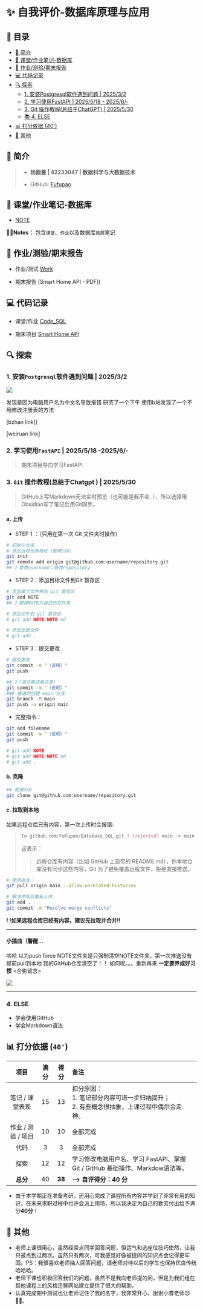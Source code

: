# ✨ 自我评价-数据库原理与应用


## 📑 目录

- [👤 简介](#-简介)
- [📝 课堂/作业笔记-数据库](#-课堂作业笔记-数据库)
- [📂 作业/测验/期末报告](#-作业测验期末报告)
- [💻 代码记录](#-代码记录)
- [🔍 探索](#-探索)
  - [1. 安装Postgresql软件遇到问题 | 2025/3/2](#1-安装postgresql软件遇到问题--202532)
  - [2. 学习使用FastAPI | 2025/5/18 - 2025/6/-](#2-学习使用fastapi--2025518--20256-)
  - [3. Git 操作教程(总结于ChatGPT) | 2025/5/30](#3-git-操作教程总结于chatgpt--2025530)
  - [📚 4. ELSE](#4-else)
- [📊 打分依据 (40')](#-打分依据-40)
- [💬 其他](#-其他)

## 👤 简介

> - **杨馥蔓 | 42233047 | 数据科学与大数据技术**
>
> - GitHub: [Fufupao](https://github.com/Fufupao)


## 📝 课堂/作业笔记-数据库

- [NOTE](https://github.com/Fufupao/Database_SQL/blob/5d8bd78a9ce6503a33124d5ad57b5fcdc96232d4/NOTE/NOTE.md)

✍🏻**Notes：** 包含`课堂`、`作业`以及数据库`拓展`笔记

## 📂 作业/测验/期末报告

- 作业/测试 [Work](https://github.com/Fufupao/Database_SQL/tree/main/work)

- 期末报告 [Smart Home API - PDF](

## 💻 代码记录

- 课堂/作业 [Code_SQL](https://github.com/Fufupao/Database_SQL/tree/main/Code_SQL)

- 期末项目 [Smart Home API](https://github.com/Fufupao/Smart-Home-API)

## 🔍 探索

### 1. 安装`Postgresql`软件遇到问题 | 2025/3/2

![](attachments/自我评价-杨馥蔓/屏幕截图-2025-03-01-150304.png)

发现是因为电脑用户名为中文名导致报错
研究了一个下午
使用b站发现了一个不用修改注册表的方法

[bzhan link](

[weiruan link]

### 2. 学习使用`FastAPI` | 2025/5/18 -2025/6/-
> 期末项目导向学习FastAPI



### 3. `Git` 操作教程(总结于Chatgpt ) | 2025/5/30

> GitHub上写Markdown无法实时预览（也可能是我不会..），所以选择用Obsidian写了笔记后用Git同步。

#### a. 上传

- STEP 1 ：（只用在第一次 Git 文件夹时操作）

```bash
# 初始化仓库
# 添加远程仓库地址（使用SSH）
git init 
git remote add origin git@github.com:username/repository.git
## 》替换username；替换repository
```

- STEP 2：添加目标文件到Git 暂存区

```bash
# 添加某个文件夹到 git 暂存区 
git add NOTE 
## 》替换NOTE为自己的文件夹

# 添加文件到 git 暂存区
# git add NOTE/NOTE.md

# 添加全部文件
# git add .
```

- STEP 3：提交更改

```bash
# 提交更改
git commit -m "（说明）"
git push

## 》(首次推送看这里) 
git commit -m "（说明）"
### 推送时创建 main 分支
git branch -M main
git push -u origin main
```

-  完整指令：

```bash
git add filename
git commit -m "（说明）"
git push

# git add NOTE 
# git add NOTE/NOTE.md
# git add .
```

#### b. 克隆

```bash
## 使用SSH
git clone git@github.com:username/repository.git
```

#### c. 拉取到本地

如果远程仓库已有内容，第一次上传时会报错:

> ```bash
> To github.com:Fufupao/Database_SQL.git ! [rejected] main -> main (fetch first) error: failed to push some refs to 'github.com:--/--.git' hint: Updates were rejected because the remote contains work that you do not hint: have locally. This is usually caused by another repository pushing to hint: the same ref. If you want to integrate the remote changes, use hint: 'git pull' before pushing again. hint: See the 'Note about fast-forwards' in 'git push --help' for details.
> ```
>这表示：
> >远程仓库有内容（比如 GitHub 上自带的 README.md），你本地仓库没有同步这些内容，Git 为了避免覆盖远程文件，拒绝直接推送。

```bash
# 使用命令：
git pull origin main --allow-unrelated-histories

# 解决冲突后重新上传
git add .
git commit -m "Resolve merge conflicts"

```

**! !如果远程仓库已经有内容，建议先拉取并合并!!**

---

#### 小插曲（警醒...
哈哈 以为push force NOTE文件夹是只强制清空NOTE文件夹，第一次推送没有提前pull到本地 我的GitHub仓库清空了！！
如何呢。。。重新再来
**一定要养成好习惯**
<合影留念>

![](attachments/自我评价-杨馥蔓/自我评价-img-20250531131103325.png)

---

### 4. ELSE
- 学会使用GitHub
- 学会Markdown语法

## 📊 打分依据 (`40'`)

| 项目             | 满分 | 得分 | 备注 |
|:------------------:|:------:|:------:|:------|
| 笔记 / 课堂表现   | 15   | 13   | 扣分原因：<br>1. 笔记部分内容可进一步归纳提升；<br>2. 有些概念很抽象，上课过程中偶尔会走神。 |
| 作业 / 测验 / 项目 | 10   | 10   | 全部完成 |
| 代码       | 3    | 3    | 全部完成 |
| 探索           | 12   | 12   | 学习修改电脑用户名、学习 FastAPI、掌握 Git / GitHub 基础操作、Markdow语法等。 |
| **总分**          | 40 | **38** | **--> 自评得分：40 分** |

- 由于本学期正在准备考研，还用心完成了课程所有内容并学到了非常有用的知识，在未来求职过程中也许会派上用场，所以我决定为自己的勤劳付出给予满分**40分**！

## 💬 其他
- 老师上课很用心，虽然经常点同学回答问题，但运气和选座位技巧使然，让我只被点到过两次。虽然只有两次，可我感觉好像被提问的知识点会记得更牢固。PS：我很喜欢老师抽人回答问题，请老师对待以后的学生也保持优良传统哈哈哈。
- 老师下课也积极回答我们的问题，虽然不是我向老师提的问，但是为我们组在其他课程上的风格迁移网站建立提供了很大的帮助。
- 认真完成期中测试也让老师记住了我的名字，我非常开心，谢谢小普老师😊👸🏻。


